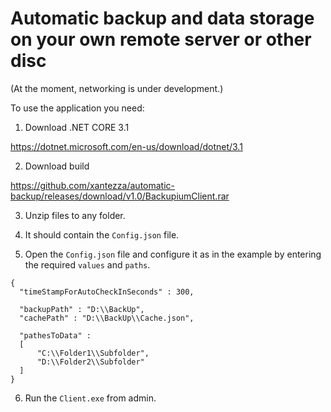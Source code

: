 <H1> Automatic backup and data storage on your own remote server or other disc</H1>

(At the moment, networking is under development.)

To use the application you need:

1. Download .NET CORE 3.1

https://dotnet.microsoft.com/en-us/download/dotnet/3.1

2. Download build

https://github.com/xantezza/automatic-backup/releases/download/v1.0/BackupiumClient.rar 


3. Unzip files to any folder.

4. It should contain the `Config.json` file.

5. Open the `Config.json` file and configure it as in the example by entering the required `values` and `paths`.

```
{
  "timeStampForAutoCheckInSeconds" : 300, 

  "backupPath" : "D:\\BackUp", 
  "cachePath" : "D:\\BackUp\\Cache.json",

  "pathesToData" : 
  [
	  "C:\\Folder1\\Subfolder",
      "D:\\Folder2\\Subfolder"
  ]
}
```
6. Run the `Client.exe` from admin.